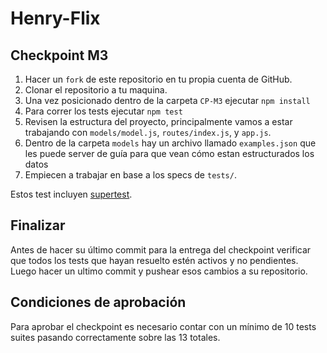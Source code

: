 # Henry-Flix

## Checkpoint M3

1. Hacer un `fork` de este repositorio en tu propia cuenta de GitHub.
2. Clonar el repositorio a tu maquina.
3. Una vez posicionado dentro de la carpeta `CP-M3` ejecutar `npm install`
4. Para correr los tests ejecutar `npm test`
5. Revisen la estructura del proyecto, principalmente vamos a estar trabajando con `models/model.js`,  `routes/index.js`, y `app.js`.
6. Dentro de la carpeta `models` hay un archivo llamado `examples.json` que les puede server de guía para que vean cómo estan estructurados los datos
7. Empiecen a trabajar en base a los specs de `tests/`.

Estos test incluyen [supertest](https://github.com/visionmedia/supertest).

## Finalizar

Antes de hacer su último commit para la entrega del checkpoint verificar que todos los tests que hayan resuelto estén activos y no pendientes. Luego hacer un ultimo commit y pushear esos cambios a su repositorio.

## Condiciones de aprobación

Para aprobar el checkpoint es necesario contar con un mínimo de 10 tests suites pasando correctamente sobre las 13 totales.
